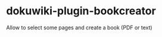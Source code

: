 dokuwiki-plugin-bookcreator
===========================

Allow to select some pages and create a book (PDF or text)
